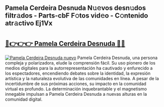 ## Pamela Cerdeira Desnuda N𝚞𝚎vos desn𝚞dos filtr𝚊dos - Parts-cbF F𝚘tos vid𝚎o - C𝚘ntenido atr𝚊ctivo Ej1Vx

# <h2><a href="http://mbayb5j.tromn.icu/?c=Pamela+Cerdeira+Desnuda">🔗👉👉👉 Pamela Cerdeira Desnuda 🔗🔗</a></h2>

[![Pamela Cerdeira Desnuda nuevo](https://i.imgur.com/pEAQMta.gif)](http://mbayb5j.tromn.icu/?c=Pamela+Cerdeira+Desnuda)
Pamela Cerdeira Desnuda, una persona compleja y polarizadora, elude la comprensión fácil. Su uso pionero de los medios digitales para la autorrepresentación ha cautivado y enfurecido a los espectadores, encendiendo debates sobre la identidad, la expresión artística y la naturaleza evolutiva de las comunidades en línea. A pesar de la incertidumbre de sus próximas acciones, su impacto en la comunidad virtual es profundo. La determinación inquebrantable y el magnetismo innegable impulsan a Pamela Cerdeira Desnuda a nuevas alturas en la comunidad digital.
